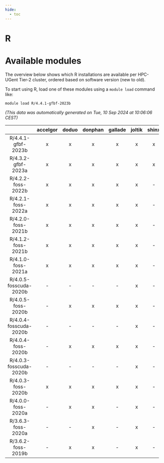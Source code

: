```yaml
---
hide:
  - toc
---
```


R
=

# Available modules


The overview below shows which R installations are available per HPC-UGent Tier-2 cluster, ordered based on software version (new to old).

To start using R, load one of these modules using a `module load` command like:

```shell
module load R/4.4.1-gfbf-2023b
```

*(This data was automatically generated on Tue, 10 Sep 2024 at 10:06:06 CEST)*  

| |accelgor|doduo|donphan|gallade|joltik|shinx|skitty|
| :---: | :---: | :---: | :---: | :---: | :---: | :---: | :---: |
|R/4.4.1-gfbf-2023b|x|x|x|x|x|x|x|
|R/4.3.2-gfbf-2023a|x|x|x|x|x|x|x|
|R/4.2.2-foss-2022b|x|x|x|x|x|-|x|
|R/4.2.1-foss-2022a|x|x|x|x|x|-|x|
|R/4.2.0-foss-2021b|x|x|x|x|x|-|x|
|R/4.1.2-foss-2021b|x|x|x|x|x|-|x|
|R/4.1.0-foss-2021a|x|x|x|x|x|-|x|
|R/4.0.5-fosscuda-2020b|-|-|-|-|x|-|-|
|R/4.0.5-foss-2020b|-|x|x|x|x|-|x|
|R/4.0.4-fosscuda-2020b|-|-|-|-|x|-|-|
|R/4.0.4-foss-2020b|-|x|x|x|x|-|x|
|R/4.0.3-fosscuda-2020b|-|-|-|-|x|-|-|
|R/4.0.3-foss-2020b|x|x|x|x|x|-|x|
|R/4.0.0-foss-2020a|-|x|x|-|x|-|x|
|R/3.6.3-foss-2020a|-|-|x|-|x|-|x|
|R/3.6.2-foss-2019b|-|x|x|-|x|-|x|
